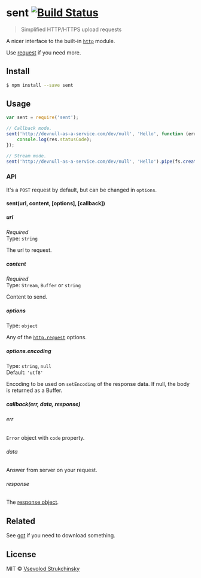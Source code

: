 # sent [![Build Status](https://travis-ci.org/floatdrop/sent.svg?branch=master)](https://travis-ci.org/floatdrop/sent)

> Simplified HTTP/HTTPS upload requests

A nicer interface to the built-in [`http`](http://nodejs.org/api/http.html) module.

Use [request](https://github.com/mikeal/request) if you need more.

## Install

```sh
$ npm install --save sent
```

## Usage

```js
var sent = require('sent');

// Callback mode.
sent('http://devnull-as-a-service.com/dev/null', 'Hello', function (err, data, res) {
	console.log(res.statusCode);
});

// Stream mode.
sent('http://devnull-as-a-service.com/dev/null', 'Hello').pipe(fs.createWriteStream('index.html'));
```

### API

It's a `POST` request by default, but can be changed in `options`.

#### sent(url, content, [options], [callback])

##### url

*Required*  
Type: `string`

The url to request.

##### content

*Required*  
Type: `Stream`, `Buffer` or `string`

Content to send.

##### options

Type: `object`

Any of the [`http.request`](http://nodejs.org/api/http.html#http_http_request_options_callback) options.

##### options.encoding

Type: `string`, `null`  
Default: `'utf8'`

Encoding to be used on `setEncoding` of the response data. If null, the body is returned as a Buffer.

##### callback(err, data, response)

###### err

`Error` object with `code` property.

###### data

Answer from server on your request.

###### response

The [response object](http://nodejs.org/api/http.html#http_http_incomingmessage).

## Related

See [got](https://github.com/sindresorhus/got) if you need to download something.

## License

MIT © [Vsevolod Strukchinsky](floatdrop@gmail.com)
